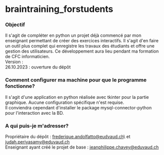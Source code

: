 # braintraining_forstudents

### Objectif ###

Il s'agit de compléter en python un projet déjà commencé par mon enseignant permettant de créer des exercices interactifs.
Il s'agit d'en faire un outil plus complet qui enregistre les travaux des étudiants et offre une gestion des utilisateurs.
Ce développement aura lieu pendant ma formation de CFC informaticien.\
Version : \
26.10.2023 : ouverture du dépôt

### Comment configurer ma machine pour que le programme fonctionne? ###

Il s'agit d'une application en python réalisée avec tkinter pour la partie graphique. Aucune configuration spécifique n'est requise.\
Il conviendra cependant d'installer le package mysql-connector-python pour l'interaction avec la BD.

### A qui puis-je m'adresser? ###

Propriétaire du dépôt : frederique.andolfatto@eudvaud.ch\ et judah.periyasamy@eduvaud.ch\
Enseignant ayant créé le projet de base : jeanphilippe.chavey@eduvaud.ch
